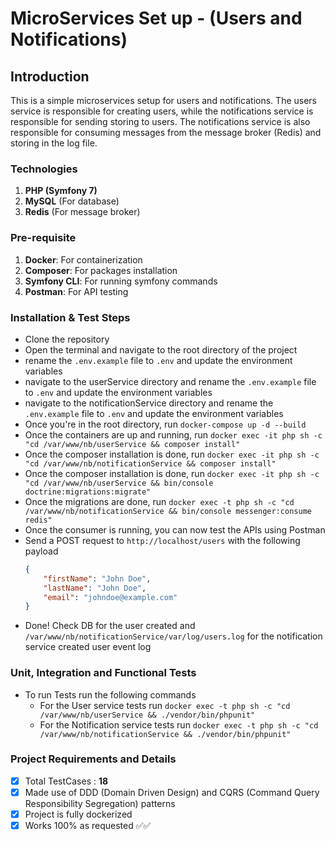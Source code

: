 # MicroServices Set up - (Users and Notifications)

## Introduction
This is a simple microservices setup for users and notifications. The users service is responsible for creating users, while the notifications service is responsible for sending storing to users. The notifications service is also responsible for consuming messages from the message broker (Redis) and storing in the log file.

### Technologies
1. **PHP (Symfony 7)** 
2. **MySQL** (For database)
3. **Redis** (For message broker)

### Pre-requisite

1. **Docker**: For containerization
2. **Composer**: For packages installation
3. **Symfony CLI**: For running symfony commands
4. **Postman**: For API testing

### Installation & Test Steps
- Clone the repository
- Open the terminal and navigate to the root directory of the project
- rename the `.env.example` file to `.env` and update the environment variables
- navigate to the userService directory and rename the `.env.example` file to `.env` and update the environment variables
- navigate to the notificationService directory and rename the `.env.example` file to `.env` and update the environment variables
- Once you're in the root directory, run `docker-compose up -d --build`
- Once the containers are up and running, run `docker exec -it php sh -c "cd /var/www/nb/userService && composer install"`
- Once the composer installation is done, run `docker exec -it php sh -c "cd /var/www/nb/notificationService && composer install"`
- Once the composer installation is done, run `docker exec -it php sh -c "cd /var/www/nb/userService && bin/console doctrine:migrations:migrate"`
- Once the migrations are done, run `docker exec -t php sh -c "cd /var/www/nb/notificationService && bin/console messenger:consume redis"`
- Once the consumer is running, you can now test the APIs using Postman 
- Send a POST request to `http://localhost/users` with the following payload
    ```json
    {
        "firstName": "John Doe",
        "lastName": "John Doe",
        "email": "johndoe@example.com"
  }
    ```
- Done! Check DB for the user created and `/var/www/nb/notificationService/var/log/users.log` for the notification service created user event log

### Unit, Integration and Functional Tests
- To run Tests run the following commands
    - For the User service tests run `docker exec -t php sh -c "cd /var/www/nb/userService && ./vendor/bin/phpunit"`
    - For the Notification service tests run `docker exec -t php sh -c "cd /var/www/nb/notificationService && ./vendor/bin/phpunit"`

### Project Requirements and Details
- [x] Total TestCases : **18**
- [x] Made use of DDD (Domain Driven Design) and CQRS (Command Query Responsibility Segregation) patterns
- [x] Project is fully dockerized
- [x] Works 100% as requested  ✅✅
